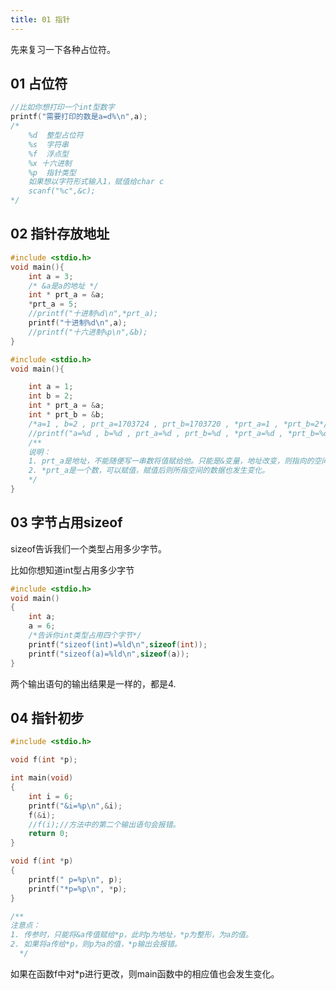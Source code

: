 ```yaml
---
title: 01 指针
---
```


先来复习一下各种占位符。

## 01 占位符

```c
//比如你想打印一个int型数字
printf("需要打印的数是a=d%\n",a);
/*
	%d	整型占位符
	%s	字符串
	%f	浮点型
	%x 十六进制
	%p	指针类型
	如果想以字符形式输入1，赋值给char c
	scanf("%c",&c);
*/
```

## 02 指针存放地址

```c
#include <stdio.h>
void main(){
	int a = 3;
    /* &a是a的地址 */
	int * prt_a = &a;
	*prt_a = 5;
	//printf("十进制%d\n",*prt_a);
	printf("十进制%d\n",a);
	//printf("十六进制%p\n",&b);
}
```

```c
#include <stdio.h>
void main(){

	int a = 1;
	int b = 2;
	int * prt_a = &a;
	int * prt_b = &b;
	/*a=1 , b=2 , prt_a=1703724 , prt_b=1703720 , *prt_a=1 , *prt_b=2*/
	//printf("a=%d , b=%d , prt_a=%d , prt_b=%d , *prt_a=%d , *prt_b=%d ",a,b,prt_a,prt_b,*prt_a,*prt_b);
	/**
	说明：
	1. prt_a是地址，不能随便写一串数将值赋给他。只能是&变量，地址改变，则指向的空间改变。
	2. *prt_a是一个数，可以赋值，赋值后则所指空间的数据也发生变化。
	*/
}
```

## 03 字节占用sizeof

sizeof告诉我们一个类型占用多少字节。

比如你想知道int型占用多少字节

```c
#include <stdio.h>
void main()
{
	int a;
	a = 6;
	/*告诉你int类型占用四个字节*/
	printf("sizeof(int)=%ld\n",sizeof(int));
	printf("sizeof(a)=%ld\n",sizeof(a));
}

```

两个输出语句的输出结果是一样的，都是4.

## 04 指针初步

```c
#include <stdio.h>

void f(int *p);

int main(void)
{
	int i = 6;
	printf("&i=%p\n",&i);
	f(&i);
	//f(i);//方法中的第二个输出语句会报错。
	return 0;
}

void f(int *p)
{
	printf(" p=%p\n", p);
	printf("*p=%p\n", *p);
}

/**
注意点：
1. 传参时，只能将&a传值赋给*p，此时p为地址，*p为整形，为a的值。
2. 如果将a传给*p，则p为a的值，*p输出会报错。
  */
```

如果在函数f中对*p进行更改，则main函数中的相应值也会发生变化。

